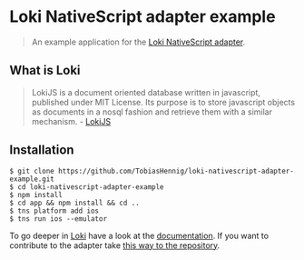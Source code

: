 # Loki NativeScript adapter example

> An example application for the [Loki NativeScript adapter](https://github.com/TobiasHennig/loki-nativescript-adapter).

## What is Loki

> LokiJS is a document oriented database written in javascript, published under MIT License. Its purpose is to store javascript objects as documents in a nosql fashion and retrieve them with a similar mechanism. - [LokiJS](https://github.com/techfort/LokiJS)

## Installation

```
$ git clone https://github.com/TobiasHennig/loki-nativescript-adapter-example.git
$ cd loki-nativescript-adapter-example
$ npm install
$ cd app && npm install && cd ..
$ tns platform add ios
$ tns run ios --emulator
```

To go deeper in [Loki](http://lokijs.org) have a look at the [documentation](http://lokijs.org/#/docs). If you want to contribute to the adapter take [this way to the repository](https://github.com/TobiasHennig/loki-nativescript-adapter).